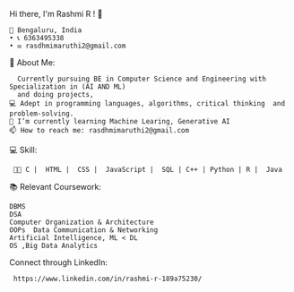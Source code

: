  Hi there, I'm Rashmi R ! 👋
 
    📍 Bengaluru, India 
    • 📞 6363495338 
    • ✉️ rasdhmimaruthi2@gmail.com


🌟 About Me:

      Currently pursuing BE in Computer Science and Engineering with Specialization in (AI AND ML)
      and doing projects, 
    💻 Adept in programming languages, algorithms, critical thinking  and problem-solving.
    🌱 I’m currently learning Machine Learing, Generative AI
    📫 How to reach me: rasdhmimaruthi2@gmail.com

    
💻 Skill:

     👩‍💻 C |  HTML |  CSS |  JavaScript |  SQL | C++ | Python | R |  Java

   
📚 Relevant Coursework:

    DBMS
    DSA
    Computer Organization & Architecture
    OOPs  Data Communication & Networking
    Artificial Intelligence, ML < DL
    OS ,Big Data Analytics
    


Connect through LinkedIn:  

     https://www.linkedin.com/in/rashmi-r-189a75230/
